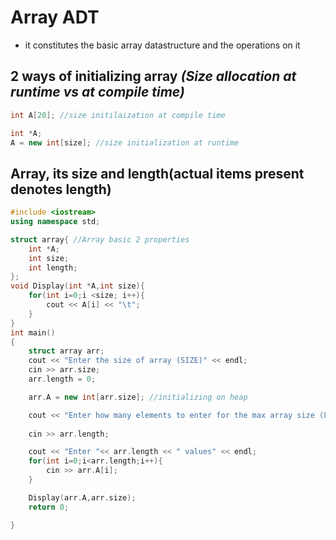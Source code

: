 # Array ADT
- it constitutes the basic array datastructure and the operations on it
## 2 ways of initializing array ***(Size allocation at runtime vs at compile time)***

```cpp
int A[20]; //size initilaization at compile time
```

```cpp
int *A;
A = new int[size]; //size initialization at runtime
```

## Array, its size and length(actual items present denotes length)
```cpp
#include <iostream>
using namespace std;

struct array{ //Array basic 2 properties
    int *A;
    int size;
    int length;
};    
void Display(int *A,int size){
    for(int i=0;i <size; i++){
        cout << A[i] << "\t";
    }
}
int main()
{
    struct array arr;
    cout << "Enter the size of array (SIZE)" << endl;
    cin >> arr.size;
    arr.length = 0;

    arr.A = new int[arr.size]; //initializing on heap

    cout << "Enter how many elements to enter for the max array size (LENGTH): " << arr.size << endl;
    
    cin >> arr.length;

    cout << "Enter "<< arr.length << " values" << endl;
    for(int i=0;i<arr.length;i++){
        cin >> arr.A[i];
    }

    Display(arr.A,arr.size);
    return 0;

}
```